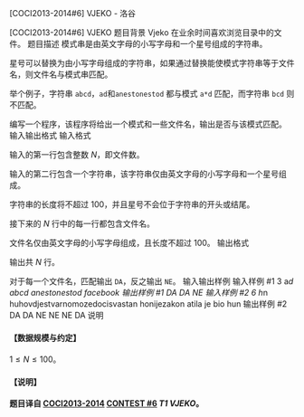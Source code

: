 



[COCI2013-2014#6] VJEKO - 洛谷














[COCI2013-2014#6] VJEKO
题目背景
Vjeko 在业余时间喜欢浏览目录中的文件。
题目描述
模式串是由英文字母的小写字母和一个星号组成的字符串。

星号可以替换为由小写字母组成的字符串，如果通过替换能使模式字符串等于文件名，则文件名与模式串匹配。

举个例子，字符串 `abcd`，`ad`和`anestonestod` 都与模式 `a*d` 匹配，而字符串 `bcd` 则不匹配。

编写一个程序，该程序将给出一个模式和一些文件名，输出是否与该模式匹配。
输入输出格式
输入格式

输入的第一行包含整数 $N$，即文件数。

输入的第二行包含一个字符串，该字符串仅由英文字母的小写字母和一个星号组成。 

字符串的长度将不超过 $100$，并且星号不会位于字符串的开头或结尾。

接下来的 $N$ 行中的每一行都包含文件名。

文件名仅由英文字母的小写字母组成，且长度不超过  $100$。
输出格式

输出共 $N$ 行。

对于每一个文件名，匹配输出 `DA`，反之输出 `NE`。
输入输出样例
输入样例 #1
3
a*d
abcd
anestonestod
facebook
输出样例 #1
DA
DA
NE
输入样例 #2
6
h*n
huhovdjestvarnomozedocisvastan
honijezakon
atila
je
bio
hun 
输出样例 #2
DA
DA
NE
NE
NE
DA
说明
#### 【数据规模与约定】
$1\le N\le 100$。

#### 【说明】
**题目译自 [COCI2013-2014](https://hsin.hr/coci/archive/2013_2014/) [CONTEST #6](https://hsin.hr/coci/archive/2013_2014/contest6_tasks.pdf)  _T1 VJEKO_。**






